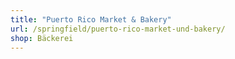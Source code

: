 ```yaml
---
title: "Puerto Rico Market & Bakery"
url: /springfield/puerto-rico-market-und-bakery/
shop: Bäckerei
---
```

